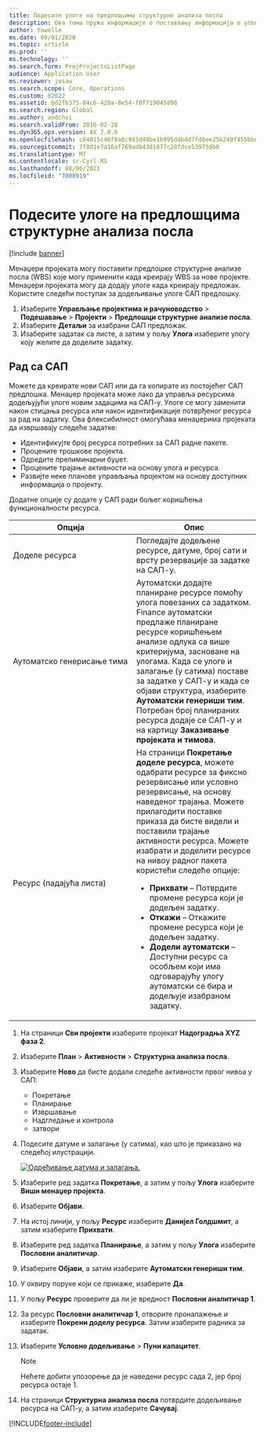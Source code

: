 ```yaml
---
title: Подесите улоге на предлошцима структурне анализа посла
description: Ова тема пружа информације о постављању информација о улогама на предлошцима структурне анализе посла.
author: Yowelle
ms.date: 09/01/2020
ms.topic: article
ms.prod: ''
ms.technology: ''
ms.search.form: ProjProjectsListPage
audience: Application User
ms.reviewer: josaw
ms.search.scope: Core, Operations
ms.custom: 82022
ms.assetid: bd2fb375-84c6-428a-8e54-f0f719045898
ms.search.region: Global
ms.author: andchoi
ms.search.validFrom: 2016-02-28
ms.dyn365.ops.version: AX 7.0.0
ms.openlocfilehash: c84015c46f0a8c9d3d48be1b995d4bdd7fd8ee25b240f455bbe2031f42adc0f5
ms.sourcegitcommit: 7f8d1e7a16af769adb43d1877c28fdce53975db8
ms.translationtype: MT
ms.contentlocale: sr-Cyrl-RS
ms.lasthandoff: 08/06/2021
ms.locfileid: "7008919"
---
```

# <a name="set-up-roles-on-work-breakdown-structure-templates"></a>Подесите улоге на предлошцима структурне анализа посла

[!include [banner](../includes/banner.md)]

Менаџери пројеката могу поставити предлошке структурне анализе посла (WBS) које могу применити када креирају WBS за нове пројекте. Менаџери пројеката могу да додају улоге када креирају предложак. Користите следећи поступак за додељивање улоге САП предлошку.

1. Изаберите **Управљање пројектима и рачуноводство** > **Подешавање** > **Пројекти** > **Предлошци структурне анализе посла**.
2. Изаберите **Детаљи** за изабрани САП предложак.
3. Изаберите задатак са листе, а затим у пољу **Улога** изаберите улогу коју желите да доделите задатку.

## <a name="work-with-a-wbs"></a>Рад са САП

Можете да креирате нови САП или да га копирате из постојећег САП предлошка. Менаџер пројеката може лако да управља ресурсима додељујући улоге новим задацима на САП-у. Улоге се могу заменити након стицања ресурса или након идентификације потврђеног ресурса за рад на задатку. Ова флексибилност омогућава менаџерима пројеката да извршавају следеће задатке:

- Идентификујте број ресурса потребних за САП радне пакете.
- Процените трошкове пројекта.
- Одредите прелиминарни буџет.
- Процените трајање активности на основу улога и ресурса.
- Развијте неке планове управљања пројектом на основу доступних информација о пројекту.

Додатне опције су додате у САП ради бољег коришћења функционалности ресурса.

<table>
<colgroup>
<col width="50%" />
<col width="50%" />
</colgroup>
<thead>
<tr class="header">
<th>Опција</th>
<th>Опис</th>
</tr>
</thead>
<tbody>
<tr class="odd">
<td>Доделе ресурса</td>
<td>Погледајте додељене ресурсе, датуме, број сати и врсту резервације за задатке на САП-у.</td>
</tr>
<tr class="even">
<td>Аутоматско генерисање тима</td>
<td>Аутоматски додајте планиране ресурсе помоћу улога повезаних са задатком. Finance аутоматски предлаже планиране ресурсе коришћењем анализе одлука са више критеријума, засноване на улогама. Када се улоге и залагање (у сатима) поставе за задатке у САП-у и када се објави структура, изаберите <strong>Аутоматски генериши тим</strong>. Потребан број планираних ресурса додаје се САП-у и на картицу <strong>Заказивање пројеката и тимова</strong>.</td>
</tr>
<tr class="odd">
<td>Ресурс (падајућа листа)</td>
<td>На страници <strong>Покретање доделе ресурса</strong>, можете одабрати ресурсе за фиксно резервисање или условно резервисање, на основу наведеног трајања. Можете прилагодити поставке приказа да бисте видели и поставили трајање активности ресурса. Можете изабрати и доделити ресурсе на нивоу радног пакета користећи следеће опције:
<ul>
<li><strong>Прихвати</strong> – Потврдите промене ресурса који је додељен задатку.</li>
<li><strong>Откажи</strong> – Откажите промене ресурса који је додељен задатку.</li>
<li><strong>Додели аутоматски</strong> – Доступни ресурс са особљем који има одговарајућу улогу аутоматски се бира и додељује изабраном задатку.</li>
</ul></td>
</tr>
</tbody>
</table>

1. На страници **Сви пројекти** изаберите пројекат **Надоградња XYZ фаза 2**.
2. Изаберите **План** > **Активности** > **Структурна анализа посла**.
3. Изаберите **Ново** да бисте додали следеће активности првог нивоа у САП:

    - Покретање
    - Планирање
    - Извршавање
    - Надгледање и контрола
    - затвори

4. Подесите датуме и залагање (у сатима), као што је приказано на следећој илустрацији.

    [![Одређивање датума и залагања.](./media/projectresourcing10.jpg)](./media/projectresourcing10.jpg)

5. Изаберите ред задатка **Покретање**, а затим у пољу **Улога** изаберите **Виши менаџер пројекта**.
6. Изаберите **Објави**.
7. На истој линији, у пољу **Ресурс** изаберите **Данијел Голдшмит**, а затим изаберите **Прихвати**.
8. Изаберите ред задатка **Планирање**, а затим у пољу **Улога** изаберите **Пословни аналитичар**.
9. Изаберите **Објави**, а затим изаберите **Аутоматски генериши тим**.
10. У оквиру поруке који се прикаже, изаберите **Да**.
11. У пољу **Ресурс** проверите да ли је вредност **Пословни аналитичар 1**.
12. За ресурс **Пословни аналитичар 1**, отворите проналажење и изаберите **Покрени доделу ресурса**. Затим изаберите радника за задатак.
13. Изаберите **Условно додељивање** &gt; **Пуни капацитет**.

    > [!NOTE] 
    > Нећете добити упозорење да је наведени ресурс сада 2, јер број ресурса остаје 1.

14. На страници **Структурна анализа посла** потврдите додељивање ресурса на САП-у, а затим изаберите **Сачувај**.


[!INCLUDE[footer-include](../includes/footer-banner.md)]